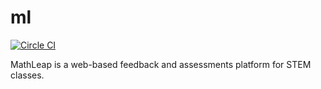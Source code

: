 # ml

[![Circle CI](https://circleci.com/gh/gaye/ml.svg?style=svg&circle-token=bc8c39bb2e6121d7728ed1825a05697f6dd122c4)](https://circleci.com/gh/gaye/ml)

MathLeap is a web-based feedback and assessments platform for STEM classes.
